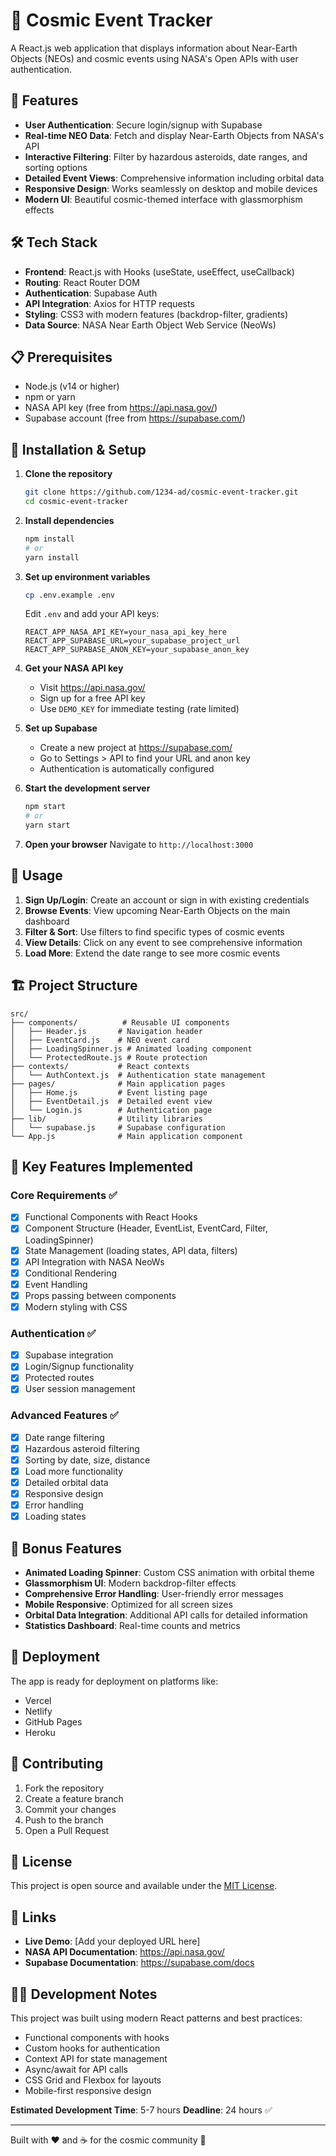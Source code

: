 # 🌌 Cosmic Event Tracker

A React.js web application that displays information about Near-Earth Objects (NEOs) and cosmic events using NASA's Open APIs with user authentication.

## 🚀 Features

- **User Authentication**: Secure login/signup with Supabase
- **Real-time NEO Data**: Fetch and display Near-Earth Objects from NASA's API
- **Interactive Filtering**: Filter by hazardous asteroids, date ranges, and sorting options
- **Detailed Event Views**: Comprehensive information including orbital data
- **Responsive Design**: Works seamlessly on desktop and mobile devices
- **Modern UI**: Beautiful cosmic-themed interface with glassmorphism effects

## 🛠️ Tech Stack

- **Frontend**: React.js with Hooks (useState, useEffect, useCallback)
- **Routing**: React Router DOM
- **Authentication**: Supabase Auth
- **API Integration**: Axios for HTTP requests
- **Styling**: CSS3 with modern features (backdrop-filter, gradients)
- **Data Source**: NASA Near Earth Object Web Service (NeoWs)

## 📋 Prerequisites

- Node.js (v14 or higher)
- npm or yarn
- NASA API key (free from https://api.nasa.gov/)
- Supabase account (free from https://supabase.com/)

## 🔧 Installation & Setup

1. **Clone the repository**
   ```bash
   git clone https://github.com/1234-ad/cosmic-event-tracker.git
   cd cosmic-event-tracker
   ```

2. **Install dependencies**
   ```bash
   npm install
   # or
   yarn install
   ```

3. **Set up environment variables**
   ```bash
   cp .env.example .env
   ```
   
   Edit `.env` and add your API keys:
   ```env
   REACT_APP_NASA_API_KEY=your_nasa_api_key_here
   REACT_APP_SUPABASE_URL=your_supabase_project_url
   REACT_APP_SUPABASE_ANON_KEY=your_supabase_anon_key
   ```

4. **Get your NASA API key**
   - Visit https://api.nasa.gov/
   - Sign up for a free API key
   - Use `DEMO_KEY` for immediate testing (rate limited)

5. **Set up Supabase**
   - Create a new project at https://supabase.com/
   - Go to Settings > API to find your URL and anon key
   - Authentication is automatically configured

6. **Start the development server**
   ```bash
   npm start
   # or
   yarn start
   ```

7. **Open your browser**
   Navigate to `http://localhost:3000`

## 🎯 Usage

1. **Sign Up/Login**: Create an account or sign in with existing credentials
2. **Browse Events**: View upcoming Near-Earth Objects on the main dashboard
3. **Filter & Sort**: Use filters to find specific types of cosmic events
4. **View Details**: Click on any event to see comprehensive information
5. **Load More**: Extend the date range to see more cosmic events

## 🏗️ Project Structure

```
src/
├── components/          # Reusable UI components
│   ├── Header.js       # Navigation header
│   ├── EventCard.js    # NEO event card
│   ├── LoadingSpinner.js # Animated loading component
│   └── ProtectedRoute.js # Route protection
├── contexts/           # React contexts
│   └── AuthContext.js  # Authentication state management
├── pages/              # Main application pages
│   ├── Home.js         # Event listing page
│   ├── EventDetail.js  # Detailed event view
│   └── Login.js        # Authentication page
├── lib/                # Utility libraries
│   └── supabase.js     # Supabase configuration
└── App.js              # Main application component
```

## 🔑 Key Features Implemented

### Core Requirements ✅
- [x] Functional Components with React Hooks
- [x] Component Structure (Header, EventList, EventCard, Filter, LoadingSpinner)
- [x] State Management (loading states, API data, filters)
- [x] API Integration with NASA NeoWs
- [x] Conditional Rendering
- [x] Event Handling
- [x] Props passing between components
- [x] Modern styling with CSS

### Authentication ✅
- [x] Supabase integration
- [x] Login/Signup functionality
- [x] Protected routes
- [x] User session management

### Advanced Features ✅
- [x] Date range filtering
- [x] Hazardous asteroid filtering
- [x] Sorting by date, size, distance
- [x] Load more functionality
- [x] Detailed orbital data
- [x] Responsive design
- [x] Error handling
- [x] Loading states

## 🌟 Bonus Features

- **Animated Loading Spinner**: Custom CSS animation with orbital theme
- **Glassmorphism UI**: Modern backdrop-filter effects
- **Comprehensive Error Handling**: User-friendly error messages
- **Mobile Responsive**: Optimized for all screen sizes
- **Orbital Data Integration**: Additional API calls for detailed information
- **Statistics Dashboard**: Real-time counts and metrics

## 🚀 Deployment

The app is ready for deployment on platforms like:
- Vercel
- Netlify
- GitHub Pages
- Heroku

## 🤝 Contributing

1. Fork the repository
2. Create a feature branch
3. Commit your changes
4. Push to the branch
5. Open a Pull Request

## 📝 License

This project is open source and available under the [MIT License](LICENSE).

## 🔗 Links

- **Live Demo**: [Add your deployed URL here]
- **NASA API Documentation**: https://api.nasa.gov/
- **Supabase Documentation**: https://supabase.com/docs

## 👨‍💻 Development Notes

This project was built using modern React patterns and best practices:
- Functional components with hooks
- Custom hooks for authentication
- Context API for state management
- Async/await for API calls
- CSS Grid and Flexbox for layouts
- Mobile-first responsive design

**Estimated Development Time**: 5-7 hours
**Deadline**: 24 hours ✅

---

Built with ❤️ and ☕ for the cosmic community 🌌